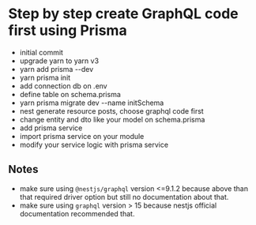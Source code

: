 # Step by step create GraphQL code first using Prisma

- initial commit
- upgrade yarn to yarn v3
- yarn add prisma --dev
- yarn prisma init
- add connection db on .env
- define table on schema.prisma
- yarn prisma migrate dev --name initSchema
- nest generate resource posts, choose graphql code first
- change entity and dto like your model on schema.prisma
- add prisma service
- import prisma service on your module
- modify your service logic with prisma service

## Notes

- make sure using `@nestjs/graphql` version <=9.1.2 because above than that required driver option but still no documentation about that.
- make sure using `graphql` version > 15 because nestjs official documentation recommended that.
